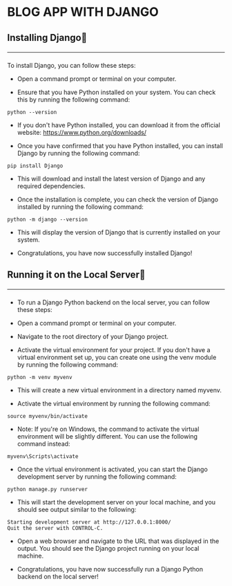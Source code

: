 # **BLOG APP WITH DJANGO**

## Installing Django📲<hr>

To install Django, you can follow these steps:

- Open a command prompt or terminal on your computer.

- Ensure that you have Python installed on your system. You can check this by running the following command:

```
python --version
```

- If you don't have Python installed, you can download it from the official website: https://www.python.org/downloads/

- Once you have confirmed that you have Python installed, you can install Django by running the following command:

```
pip install Django
```

- This will download and install the latest version of Django and any required dependencies.

- Once the installation is complete, you can check the version of Django installed by running the following command:

```
python -m django --version
```

- This will display the version of Django that is currently installed on your system.

- Congratulations, you have now successfully installed Django!

## Running it on the Local Server📡 <hr>

- To run a Django Python backend on the local server, you can follow these steps:

- Open a command prompt or terminal on your computer.

- Navigate to the root directory of your Django project.

- Activate the virtual environment for your project. If you don't have a virtual environment set up, you can create one using the venv module by running the following command:

```
python -m venv myvenv
```

- This will create a new virtual environment in a directory named myvenv.

- Activate the virtual environment by running the following command:

```
source myvenv/bin/activate
```

- Note: If you're on Windows, the command to activate the virtual environment will be slightly different. You can use the following command instead:

```
myvenv\Scripts\activate
```

- Once the virtual environment is activated, you can start the Django development server by running the following command:

```
python manage.py runserver
```

- This will start the development server on your local machine, and you should see output similar to the following:

```
Starting development server at http://127.0.0.1:8000/
Quit the server with CONTROL-C.
```

- Open a web browser and navigate to the URL that was displayed in the output. You should see the Django project running on your local machine.

- Congratulations, you have now successfully run a Django Python backend on the local server!
